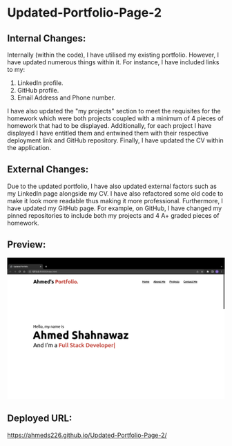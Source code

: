 # Updated-Portfolio-Page-2

## Internal Changes:

Internally (within the code), I have utilised my existing portfolio. However, I have updated numerous things within it. For instance, I have included links to my:

1. LinkedIn profile.
2. GitHub profile.
3. Email Address and Phone number.

I have also updated the "my projects" section to meet the requisites for the homework which were both projects coupled with a minimum of 4 pieces of homework that had to be displayed. Additionally, for each project I have displayed I have entitled them and entwined them with their respective deployment link and GitHub repository. Finally, I have updated the CV within the application.

## External Changes:

Due to the updated portfolio, I have also updated external factors such as my LinkedIn page alongside my CV. I have also refactored some old code to make it look more readable thus making it more professional. Furthermore, I have updated my GitHub page. For example, on GitHub, I have changed my pinned repositories to include both my projects and 4 A+ graded pieces of homework.

## Preview:

<img src="./assets/images/Preview.png" alt="" />

## Deployed URL:

https://ahmeds226.github.io/Updated-Portfolio-Page-2/
